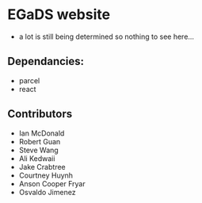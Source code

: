 # EGaDS website
- a lot is still being determined so nothing to see here...

## Dependancies:
- parcel
- react

## Contributors
- Ian McDonald
- Robert Guan
- Steve Wang
- Ali Kedwaii
- Jake Crabtree
- Courtney Huynh
- Anson Cooper Fryar
- Osvaldo Jimenez
